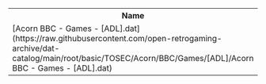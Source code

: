 <table>
<tr><th>Name</th><th>Size</th></tr>
<tr><td>[Acorn BBC - Games - [ADL].dat](https://raw.githubusercontent.com/open-retrogaming-archive/dat-catalog/main/root/basic/TOSEC/Acorn/BBC/Games/[ADL]/Acorn BBC - Games - [ADL].dat)</td><td>2505</td></tr>
</table>
